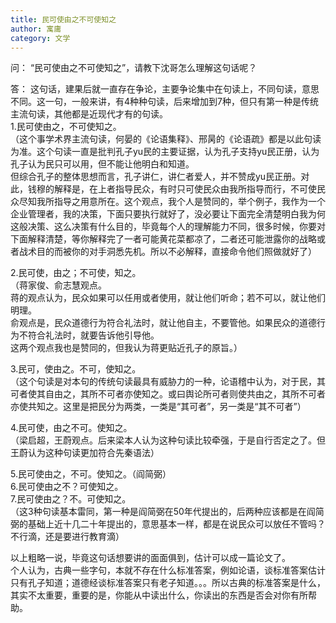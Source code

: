 ```yaml
---
title: 民可使由之不可使知之
author: 寓庸
category: 文学
---
```

问：
“民可使由之不可使知之”，请教下沈哥怎么理解这句话呢？

答：
这句话，建果后就一直存在争论，主要争论集中在句读上，不同句读，意思不同。这一句，一般来讲，有4种种句读，后来增加到7种，但只有第一种是传统主流句读，其他都是近现代才有的句读。  
1.民可使由之，不可使知之。  
（这个事学术界主流句读，何晏的《论语集释》、邢昺的《论语疏》都是以此句读为准。这个句读一直是批判孔子yu民的主要证据，认为孔子支持yu民正册，认为孔子认为民只可以用，但不能让他明白和知道。  
但综合孔子的整体思想而言，孔子讲仁，讲仁者爱人，并不赞成yu民正册。对此，钱穆的解释是，在上者指导民众，有时只可使民众由我所指导而行，不可使民众尽知我所指导之用意所在。这个观点，我个人是赞同的，举个例子，我作为一个企业管理者，我的决策，下面只要执行就好了，没必要让下面完全清楚明白我为何这般决策、这么决策有什么目的，毕竟每个人的理解能力不同，很多时候，你要对下面解释清楚，等你解释完了一者可能黄花菜都凉了，二者还可能泄露你的战略或者战术目的而被你的对手洞悉先机。所以不必解释，直接命令他们照做就好了）  
  
2.民可使，由之；不可使，知之。  
（蒋家俊、俞志慧观点。  
蒋的观点认为，民众如果可以任用或者使用，就让他们听命；若不可以，就让他们明理。  
俞观点是，民众道德行为符合礼法时，就让他自主，不要管他。如果民众的道德行为不符合礼法时，就要告诉他引导他。  
这两个观点我也是赞同的，但我认为蒋更贴近孔子的原旨。）  
  
3.民可，使由之。不可，使知之。  
（这个句读是对本句的传统句读最具有威胁力的一种，论语稽中认为，对于民，其可者使其自由之，其所不可者亦使知之。或曰舆论所可者则使共由之，其所不可者亦使共知之。这里是把民分为两类，一类是“其可者”，另一类是“其不可者”）  
  
4.民可使，由之不可。使知之。  
（梁启超，王蔚观点。后来梁本人认为这种句读比较牵强，于是自行否定之了。但王蔚认为这种句读更加符合先秦语法）  
  
5.民可使由之，不可。使知之。（阎简弼）  
6.民可使由之不？可使知之。  
7.民可使由之？不。可使知之。  
（这3种句读基本雷同，第一种是阎简弼在50年代提出的，后两种应该都是在阎简弼的基础上近十几二十年提出的，意思基本一样，都是在说民众可以放任不管吗？不行滴，还是要进行教育滴）  
  
以上粗略一说，毕竟这句话想要讲的面面俱到，估计可以成一篇论文了。  
个人认为，古典一些字句，本就不存在什么标准答案，例如论语，谈标准答案估计只有孔子知道；道德经谈标准答案只有老子知道。。。所以古典的标准答案是什么，其实不太重要，重要的是，你能从中读出什么，你读出的东西是否会对你有所帮助。